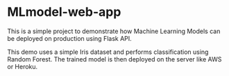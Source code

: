 # MLmodel-web-app

This is a simple project to demonstrate how Machine Learning Models can be deployed on production using Flask API.

This demo uses a simple Iris dataset and performs classification using Random Forest.
The trained model is then deployed on the server like AWS or Heroku. 



